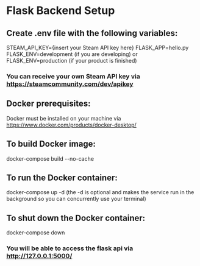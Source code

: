 # Flask Backend Setup

## Create .env file with the following variables:

STEAM_API_KEY={insert your Steam API key here}
FLASK_APP=hello.py
FLASK_ENV=development (if you are developing) or FLASK_ENV=production (if your product is finished)

### You can receive your own Steam API key via https://steamcommunity.com/dev/apikey

## Docker prerequisites:

Docker must be installed on your machine via https://www.docker.com/products/docker-desktop/

## To build Docker image:

docker-compose build --no-cache

## To run the Docker container:

docker-compose up -d (the -d is optional and makes the service run in the background so you can concurrently use your terminal)

## To shut down the Docker container:

docker-compose down

### You will be able to access the flask api via http://127.0.0.1:5000/
